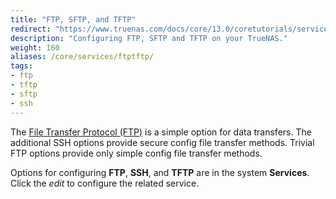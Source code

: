 ```yaml
---
title: "FTP, SFTP, and TFTP"
redirect: "https://www.truenas.com/docs/core/13.0/coretutorials/services/ftptftp/"
description: "Configuring FTP, SFTP and TFTP on your TrueNAS."
weight: 160
aliases: /core/services/ftptftp/
tags:
- ftp
- tftp
- sftp
- ssh
---
```


The [File Transfer Protocol (FTP)](https://tools.ietf.org/html/rfc959) is a simple option for data transfers.
The additional SSH options provide secure config file transfer methods. Trivial FTP options provide only simple config file transfer methods.

Options for configuring **FTP**, **SSH**, and **TFTP** are in the system **Services**.
Click the <i class="material-icons" aria-hidden="true" title="Configure">edit</i> to configure the related service.
